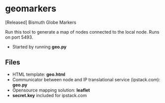 # geomarkers
[Released] Bismuth Globe Markers

 Run this tool to generate a map of nodes connected to the local node. Runs on port 5493.
 
 - Started by running **geo.py**
 
 
## Files
 - HTML template: **geo.html** 
 - Communicator between node and IP translational service (ipstack.com): **geo.py**
 - Opensource mapping solution: **leaflet**
 - **secret.key** included for ipstack.com